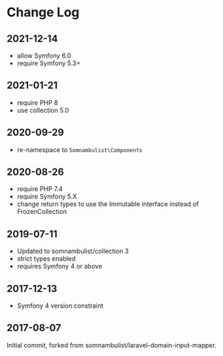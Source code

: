 Change Log
==========

2021-12-14
----------

 * allow Symfony 6.0
 * require Symfony 5.3+

2021-01-21
----------

 * require PHP 8
 * use collection 5.0

2020-09-29
----------

 * re-namespace to `Somnambulist\Components`

2020-08-26
----------

 * require PHP 7.4
 * require Symfony 5.X
 * change return types to use the Immutable interface instead of FrozenCollection

2019-07-11
----------

 * Updated to somnambulist/collection 3
 * strict types enabled
 * requires Symfony 4 or above

2017-12-13
----------

 * Symfony 4 version constraint

2017-08-07
----------

Initial commit, forked from somnambulist/laravel-domain-input-mapper.
